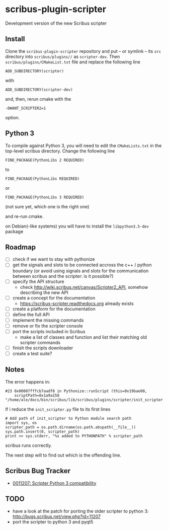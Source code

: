 # scribus-plugin-scripter

Development version of the new Scribus scripter 

## Install

Clone the `scribus-plugin-scripter` repository and put – or symlink – its `src` directory into `scribus/plugins//` as `scripter-dev`. Then `scribus/plugins/CMakeList.txt` file and replace the following line

    ADD_SUBDIRECTORY(scripter)

with

    ADD_SUBDIRECTORY(scripter-dev)

and, then, rerun cmake with the 

    -DWANT_SCRIPTER2=1 

option.

## Python 3

To compile against Python 3, you will need to edit the `CMakeLists.txt` in the top-level scribus directory. Change the following line

    FIND_PACKAGE(PythonLibs 2 REQUIRED)

to

    FIND_PACKAGE(PythonLibs REQUIRED)

or 

    FIND_PACKAGE(PythonLibs 3 REQUIRED)

(not sure yet, which one is the right one)

and re-run cmake.

on Debian(-like systems) you will have to install the `libpython3.5-dev` package

## Roadmap

- [ ] check if we want to stay with pythonize
- [ ] get the signals and slots to be connected accross the c++ / python boundary (or avoid using signals and slots for the communication between scribus and the scripter: is it possible?)
- [ ] specify the API structure
  - check http://wiki.scribus.net/canvas/Scripter2_API, somehow describing the new API
- [ ] create a concept for the documentation
  - https://scribus-scripter.readthedocs.org already exists
- [ ] create a platform for the documentation
- [ ] define the full API
- [ ] implement the missing commands
- [ ] remove or fix the scripter console
- [ ] port the scripts included in Scribus
  - make a list of classes and function and list their matching old scripter commands
- [ ] finish the scripts downloader
- [ ] create a test suite?

## Notes

The error happens in:

    #23 0x00007fffcb7aadf8 in Pythonize::runScript (this=0x19bae00, 
        scriptPath=0x1a9a158 "/home/ale/docs/bin/scribus/lib/scribus/plugins/scripter/init_scripter.py")

If i reduce the `init_scripter.py` file to its first lines

    # Add path of init_scripter to Python module search path
    import sys, os
    scripter_path = os.path.dirname(os.path.abspath(__file__))
    sys.path.insert(0, scripter_path)
    print >> sys.stderr, "%s added to PYTHONPATH" % scripter_path

scribus runs correctly.

The next step will to find out which is the offending line.

## Scribus Bug Tracker

- [0011207: Scripter Python 3 compatibility](http://bugs.scribus.net/view.php?id=11207)

## TODO

- have a look at the patch for porting the older scripter to python 3: http://bugs.scribus.net/view.php?id=11207
- port the scripter to python 3 and pyqt5
